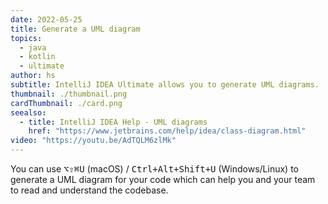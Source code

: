 ```yaml
---
date: 2022-05-25
title: Generate a UML diagram
topics:
  - java
  - kotlin
  - ultimate
author: hs
subtitle: IntelliJ IDEA Ultimate allows you to generate UML diagrams.
thumbnail: ./thumbnail.png
cardThumbnail: ./card.png
seealso:
  - title: IntelliJ IDEA Help - UML diagrams
    href: "https://www.jetbrains.com/help/idea/class-diagram.html"
video: "https://youtu.be/AdTQLM6zlMk"
---
```


You can use <kbd>⌥⇧⌘U</kbd> (macOS) / <kbd>Ctrl+Alt+Shift+U</kbd> (Windows/Linux) to generate a UML diagram for your code which can help you and your team to read and understand the codebase.
